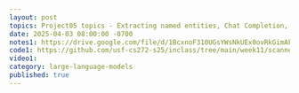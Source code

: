 ```yaml
---
layout: post
topics: Project05 topics - Extracting named entities, Chat Completion, DB enhancements
date: 2025-04-03 08:00:00 -0700
notes1: https://drive.google.com/file/d/1BcxnoF310UGsYWsNkUEx0ovRkGimAkUQ/view?usp=drive_link
code1: https://github.com/usf-cs272-s25/inclass/tree/main/week11/scanner
video1: 
category: large-language-models
published: true
---
```

